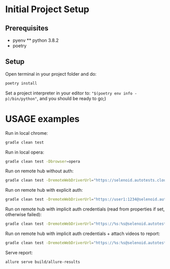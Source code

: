 # Initial Project Setup

## Prerequisites
* pyenv
  ** python 3.8.2
* poetry

## Setup

Open terminal in your project folder and do:

```bash
poetry install
```

Set a project interpreter in your editor to: `"$(poetry env info -p)/bin/python"`, and you should be ready to go;)

# USAGE examples

Run in local chrome:

```bash
gradle clean test
```

Run in local opera:

```bash
gradle clean test -Dbrowser=opera
```

Run on remote hub without auth:

```bash
gradle clean test -DremoteWebDriverUrl="https://selenoid.autotests.cloud/wd/hub/"
```

Run on remote hub with explicit auth:

```bash
gradle clean test -DremoteWebDriverUrl="https://user1:1234@selenoid.autotests.cloud/wd/hub/"
```

Run on remote hub with implicit auth credentials (read from properties if set, otherwise failed):

```bash
gradle clean test -DremoteWebDriverUrl="https://%s:%s@selenoid.autotests.cloud/wd/hub/"
```

Run on remote hub with implicit auth credentials + attach videos to report:

```bash
gradle clean test -DremoteWebDriverUrl="https://%s:%s@selenoid.autotests.cloud/wd/hub/" -DvideoStorage="https://selenoid.autotests.cloud/video/"
```

Serve report:

```bash
allure serve build/allure-results
```